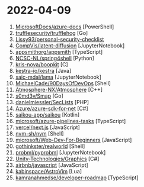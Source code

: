 # 2022-04-09

1. [MicrosoftDocs/azure-docs](https://github.com/MicrosoftDocs/azure-docs "Open source documentation of Microsoft Azure") [PowerShell]
2. [trufflesecurity/trufflehog](https://github.com/trufflesecurity/trufflehog "Find credentials all over the place") [Go]
3. [Lissy93/personal-security-checklist](https://github.com/Lissy93/personal-security-checklist "🔒 A curated checklist of 300+ tips for protecting digital security and privacy in 2022") 
4. [CompVis/latent-diffusion](https://github.com/CompVis/latent-diffusion "High-Resolution Image Synthesis with Latent Diffusion Models") [JupyterNotebook]
5. [appsmithorg/appsmith](https://github.com/appsmithorg/appsmith "Low code project to build admin panels, internal tools, and dashboards. Integrates with 15+ databases and any API.") [TypeScript]
6. [NCSC-NL/spring4shell](https://github.com/NCSC-NL/spring4shell "Operational information regarding the Spring4Shell vulnerability in the Spring Core Framework") [Python]
7. [kris-nova/boopkit](https://github.com/kris-nova/boopkit "Linux eBPF backdoor over TCP. Spawn reverse shells, RCE, on prior privileged access. Less Honkin, More Tonkin.") [C]
8. [kestra-io/kestra](https://github.com/kestra-io/kestra "Kestra is an infinitely scalable orchestration and scheduling platform, creating, running, scheduling, and monitoring millions of complex pipelines.") [Java]
9. [saic-mdal/lama](https://github.com/saic-mdal/lama "🦙 LaMa Image Inpainting, Resolution-robust Large Mask Inpainting with Fourier Convolutions, WACV 2022") [JupyterNotebook]
10. [MichaelCade/90DaysOfDevOps](https://github.com/MichaelCade/90DaysOfDevOps "This repository is my documenting repository for learning the world of DevOps. I started this journey on the 1st January 2022 and I plan to run to March 31st for a complete 90-day romp on spending an hour a day including weekends to get a foundational knowledge across a lot of different areas that make up DevOps.") [Shell]
11. [Atmosphere-NX/Atmosphere](https://github.com/Atmosphere-NX/Atmosphere "Atmosphère is a work-in-progress customized firmware for the Nintendo Switch.") [C++]
12. [s0md3v/Smap](https://github.com/s0md3v/Smap "a drop-in replacement for Nmap powered by shodan.io") [Go]
13. [danielmiessler/SecLists](https://github.com/danielmiessler/SecLists "SecLists is the security tester's companion. It's a collection of multiple types of lists used during security assessments, collected in one place. List types include usernames, passwords, URLs, sensitive data patterns, fuzzing payloads, web shells, and many more.") [PHP]
14. [Azure/azure-sdk-for-net](https://github.com/Azure/azure-sdk-for-net "This repository is for active development of the Azure SDK for .NET. For consumers of the SDK we recommend visiting our public developer docs at https://docs.microsoft.com/dotnet/azure/ or our versioned developer docs at https://azure.github.io/azure-sdk-for-net.") [C#]
15. [saikou-app/saikou](https://github.com/saikou-app/saikou "An anilist only client, which lets you stream & download Anime & Manga.") [Kotlin]
16. [microsoft/azure-pipelines-tasks](https://github.com/microsoft/azure-pipelines-tasks "Tasks for Azure Pipelines") [TypeScript]
17. [vercel/next.js](https://github.com/vercel/next.js "The React Framework") [JavaScript]
18. [nvm-sh/nvm](https://github.com/nvm-sh/nvm "Node Version Manager - POSIX-compliant bash script to manage multiple active node.js versions") [Shell]
19. [microsoft/Web-Dev-For-Beginners](https://github.com/microsoft/Web-Dev-For-Beginners "24 Lessons, 12 Weeks, Get Started as a Web Developer") [JavaScript]
20. [gothinkster/realworld](https://github.com/gothinkster/realworld "The mother of all demo apps — Exemplary fullstack Medium.com clone powered by React, Angular, Node, Django, and many more 🏅") [Shell]
21. [probml/pyprobml](https://github.com/probml/pyprobml "Python code for Probabilistic Machine learning book by Kevin Murphy") [JupyterNotebook]
22. [Unity-Technologies/Graphics](https://github.com/Unity-Technologies/Graphics "Unity Graphics - Including Scriptable Render Pipeline") [C#]
23. [airbnb/javascript](https://github.com/airbnb/javascript "JavaScript Style Guide") [JavaScript]
24. [kabinspace/AstroVim](https://github.com/kabinspace/AstroVim "AstroVim is an aesthetic and feature-rich neovim config that is extensible and easy to use with a great set of plugins") [Lua]
25. [kamranahmedse/developer-roadmap](https://github.com/kamranahmedse/developer-roadmap "Roadmap to becoming a developer in 2022") [TypeScript]
